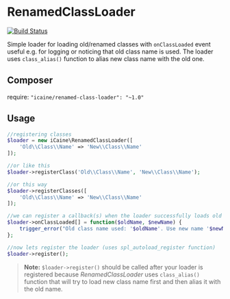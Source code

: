 RenamedClassLoader
==================

[![Build Status](https://travis-ci.org/icaine/RenamedClassLoader.svg?branch=master)](https://travis-ci.org/icaine/RenamedClassLoader)

Simple loader for loading old/renamed classes with `onClassLoaded` event useful e.g. for logging or noticing that old class name is used. The loader uses `class_alias()` function to alias new class name with the old one.

Composer
--------
require: `"icaine/renamed-class-loader": "~1.0"`

Usage
-----
```php
//registering classes
$loader = new iCaine\RenamedClassLoader([
    'Old\\Class\\Name' => 'New\\Class\\Name'
]);

//or like this
$loader->registerClass('Old\\Class\\Name', 'New\\Class\\Name');

//or this way
$loader->registerClasses([
    'Old\\Class\\Name' => 'New\\Class\\Name'
]);

//we can register a callback(s) when the loader successfully loads old class
$loader->onClassLoaded[] = function($oldName, $newName) {
    trigger_error("Old class name used: '$oldName'. Use new name '$newName' instead.", E_USER_DEPRECATED);
};

//now lets register the loader (uses spl_autoload_register function)
$loader->register();
```

> **Note:** `$loader->register()` should be called after your loader is registered because *RenamedClassLoader* uses `class_alias()` function that will try to load new class name first and then alias it with the old name.
